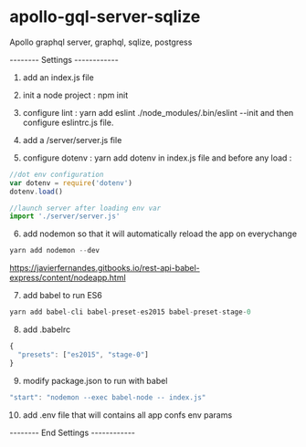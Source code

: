 # apollo-gql-server-sqlize
Apollo graphql server, graphql, sqlize, postgress

-------- Settings ------------

1. add an index.js file

2. init a node project :
npm init

3. configure lint :
yarn add eslint
./node_modules/.bin/eslint --init
and then configure eslintrc.js file.

4. add a /server/server.js file

5. configure dotenv :
yarn add dotenv
in index.js file and before any load :

```js
//dot env configuration
var dotenv = require('dotenv')
dotenv.load()

//launch server after loading env var
import './server/server.js'
```

6. add nodemon so that it will automatically reload the app on everychange
```js
yarn add nodemon --dev
```
https://javierfernandes.gitbooks.io/rest-api-babel-express/content/nodeapp.html


7. add babel to run ES6
```js
yarn add babel-cli babel-preset-es2015 babel-preset-stage-0
```

8. add  .babelrc
```js
{
  "presets": ["es2015", "stage-0"]
}
```

9. modify package.json to run with babel
```js
"start": "nodemon --exec babel-node -- index.js"
```

10. add .env file that will contains all app confs env params


-------- End Settings ------------